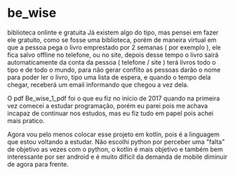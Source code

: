 # be_wise
 biblioteca onlinte e gratuita
Já existem algo do tipo, mas pensei em fazer ele gratuito, como se fosse uma biblioteca, porém de maneira virtual em que a pessoa pega o livro emprestado por 2 semanas ( por exemplo ), ele fica salvo offline no telefone, ou no site, depois desse tempo o livro sairá automaticamente da conta da pessoa ( telefone / site ) terá livros todo o tipo e de todo o mundo, para não gerar conflito as pessoas darão o nome para poder ler o livro, tipo uma lista de espera, e quando o tempo dela chegar, receberá um email informando que chegou a vez dela.

O pdf Be_wise_1_pdf foi o que eu fiz no início de 2017 quando na primeira vez comecei a estudar programação, porém eu parei pois me achava incapaz de continuar nos estudos, mas eu fiz tudo em papel pois achei mais pratico.

Agora vou pelo menos colocar esse projeto em kotlin, pois é a linguagem que estou voltando a estudar. Não escolhi python por perceber uma "falta" de objetivo as vezes com o python, o kotlin é mais objetivo e também bem interessante por ser android e é muito difícil da demanda de mobile diminuir de agora para frente.